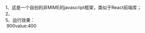 
1、这是一个自创的非MIME的javascript框架，类似于React前端库；<br/>
2、<script type="text/guang">,  guang.view为编译器；<br/>
3、目前实现是<>为求平方函数，render为向body追加element;<br/>
4、代码预览：<br/>
    <script type="text/guang"><br/>
	&nbsp;&nbsp;const a = 30;<br/>
	&nbsp;&nbsp;const b = 20;<br/>
	&nbsp;&nbsp;render(<a>);<br/>
	&nbsp;&nbsp;render("value:"+<b>);<br/>
	</script><br/>
5、运行效果：<br/>
    &nbsp;900value:400<br/>

